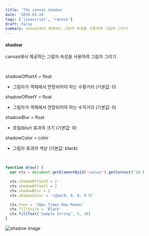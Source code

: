 ```yaml
---
title: 'The canvas shadow'
date: '2019-03-24'
tags: ['javascript', 'canvas']
draft: false
summary: canvas에서 제공하는 그림자 속성을 사용하여 그림자 그리기
---
```


#### shadow

canvas에서 제공하는 그림자 속성을 사용하여 그림자 그리기 <br />

<br />

shadowOffsetX = float

- 그림자가 객체에서 연장되어야 하는 수평거리 (기본값: 0)

shadowOffsetY = float

- 그림자가 객체에서 연장되어야 하는 수직거리 (기본값: 0)

shadowBlur = float

- 흐림(blur) 효과의 크기 (기본값: 0)

shadowColor = color

- 그림자 효과의 색상 (기본값: black)

<br />

```javascript
function draw() {
  var ctx = document.getElementById('canvas').getContext('2d')

  ctx.shadowOffsetX = 2
  ctx.shadowOffsetY = 2
  ctx.shadowBlur = 2
  ctx.shadowColor = 'rgba(0, 0, 0, 0.5)'

  ctx.font = '20px Times New Roman'
  ctx.fillStyle = 'Black'
  ctx.fillText('Sample String', 5, 30)
}
```

![shadow Image](/static/images/posts/canvas_shadow.png)

<br />

<br /><br /><br />
